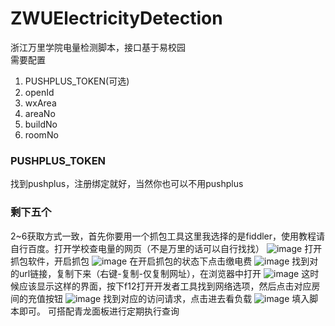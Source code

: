 # ZWUElectricityDetection
浙江万里学院电量检测脚本，接口基于易校园  
需要配置
1. PUSHPLUS_TOKEN(可选)
2. openId
3. wxArea
4. areaNo
5. buildNo
6. roomNo
### PUSHPLUS_TOKEN
找到pushplus，注册绑定就好，当然你也可以不用pushplus
### 剩下五个
2~6获取方式一致，首先你要用一个抓包工具这里我选择的是fiddler，使用教程请自行百度。打开学校查电量的网页（不是万里的话可以自行找找）
![image](https://github.com/user-attachments/assets/88767fdc-35aa-43de-a298-511bff28df33)
打开抓包软件，开启抓包
![image](https://github.com/user-attachments/assets/13c6dfb3-aef6-4afa-bd15-8bf46269b801)
在开启抓包的状态下点击缴电费
![image](https://github.com/user-attachments/assets/69c4b5f9-db9c-429b-a36b-5d1c5898580e)
找到对的url链接，复制下来（右键-复制-仅复制网址），在浏览器中打开
![image](https://github.com/user-attachments/assets/0b9b7dd8-21da-4ece-8c1e-243cdb52f683)
这时候应该显示这样的界面，按下f12打开开发者工具找到网络选项，然后点击对应房间的充值按钮
![image](https://github.com/user-attachments/assets/28098ed2-e3da-44a4-a9ce-46478c579851)
找到对应的访问请求，点击进去看负载
![image](https://github.com/user-attachments/assets/6995d113-209a-49c9-86a9-4797db0a76ad)
填入脚本即可。
可搭配青龙面板进行定期执行查询
